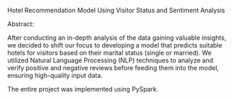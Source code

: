 Hotel Recommendation Model Using Visitor Status and Sentiment Analysis

Abstract: 

After conducting an in-depth analysis of the data gaining valuable insights, we decided to shift our focus to developing a model that predicts suitable hotels for visitors based on their marital status (single or married). We utilized Natural Language Processing (NLP) techniques to analyze and verify positive and negative reviews before feeding them into the model, ensuring high-quality input data. 

The entire project was implemented using PySpark.
